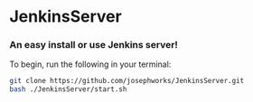 # JenkinsServer
### An easy install or use Jenkins server!

To begin, run the following in your terminal: 

```sh
git clone https://github.com/josephworks/JenkinsServer.git
bash ./JenkinsServer/start.sh
```